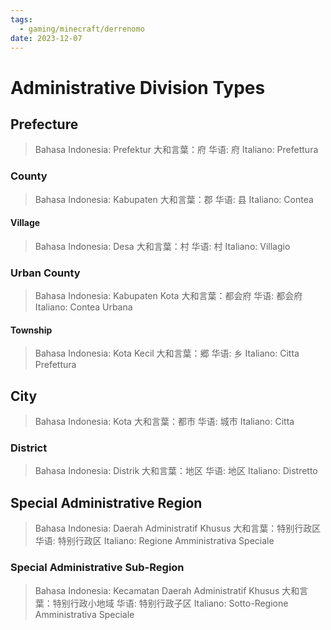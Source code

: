 ```yaml
---
tags:
  - gaming/minecraft/derrenomo
date: 2023-12-07
---
```

# Administrative Division Types

## Prefecture

> Bahasa Indonesia: Prefektur
> 大和言葉：府
> 华语: 府
> Italiano: Prefettura

### County

> Bahasa Indonesia: Kabupaten
> 大和言葉：郡
> 华语: 县
> Italiano: Contea

#### Village

> Bahasa Indonesia: Desa
> 大和言葉：村
> 华语: 村
> Italiano: Villagio

### Urban County

> Bahasa Indonesia: Kabupaten Kota
> 大和言葉：都会府
> 华语: 都会府
> Italiano: Contea Urbana

#### Township

> Bahasa Indonesia: Kota Kecil
> 大和言葉：郷
> 华语: 乡
> Italiano: Citta Prefettura
## City

> Bahasa Indonesia: Kota
> 大和言葉：都市
> 华语: 城市
> Italiano: Citta

### District

> Bahasa Indonesia: Distrik
> 大和言葉：地区
> 华语: 地区
> Italiano: Distretto

## Special Administrative Region

> Bahasa Indonesia: Daerah Administratif Khusus
> 大和言葉：特别行政区
> 华语: 特别行政区
> Italiano: Regione Amministrativa Speciale

### Special Administrative Sub-Region

> Bahasa Indonesia: Kecamatan Daerah Administratif Khusus 
> 大和言葉：特别行政小地域
> 华语: 特别行政子区
> Italiano: Sotto-Regione Amministrativa Speciale
